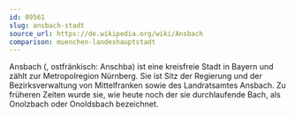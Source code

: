 ```yaml
---
id: 09561
slug: ansbach-stadt
source_url: https://de.wikipedia.org/wiki/Ansbach
comparison: muenchen-landeshauptstadt
---
```


Ansbach (, ostfränkisch: Anschba) ist eine kreisfreie Stadt in Bayern und zählt zur Metropolregion Nürnberg. Sie ist Sitz der Regierung und der Bezirksverwaltung von Mittelfranken sowie des Landratsamtes Ansbach. Zu früheren Zeiten wurde sie, wie heute noch der sie durchlaufende Bach, als Onolzbach oder Onoldsbach bezeichnet.
